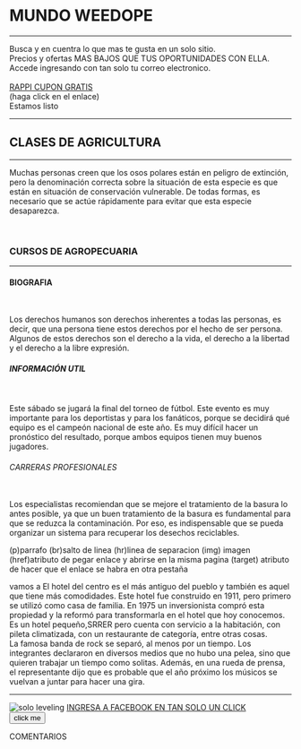 <!DOCTYPE html>
<html lang="en">
<head>
    <title>YAKEDA</title>
    <link rel="stylesheet" href="estilos.css />
    <script src="script.js"></sript>
</head>
<body> 
    <div>
    <a>
        <h1> MUNDO WEEDOPE </h1>
        <hr>
          <p>Busca y en cuentra lo que mas te gusta en un solo sitio.<br>
          Precios y ofertas MAS BAJOS QUE TUS OPORTUNIDADES CON ELLA.<br> 
          Accede ingresando con tan solo tu correo electronico.<br>
          <a href="https://merchants.rappi.com/es-pe" "target="_blank"><br>RAPPI CUPON GRATIS</a><br>
(haga click en el enlace)<br>
          Estamos listo</p>
      <div class="segundodiv">
      <hr>
          <h2> CLASES DE AGRICULTURA </h2>
          <hr>
          <p> Muchas personas creen que los osos polares están en peligro de extinción, pero la denominación correcta sobre la situación de esta especie es que están en situación de conservación vulnerable. De todas formas, es necesario que se actúe rápidamente para evitar que esta especie desaparezca.</p> <br>
        <h3> CURSOS DE AGROPECUARIA </h3>
        <hr>
      </div>
      </div>
<div>
    <h4> BIOGRAFIA </h4><br>
    <p>Los derechos humanos son derechos inherentes a todas las personas, es decir, que una persona tiene estos derechos por el hecho de ser persona. Algunos de estos derechos son el derecho a la vida, el derecho a la libertad y el derecho a la libre expresión.</p>
    <h5> INFORMACIÓN UTIL </h5><br>
    <p>Este sábado se jugará la final del torneo de fútbol. Este evento es muy importante para los deportistas y para los fanáticos, porque se decidirá qué equipo es el campeón nacional de este año. Es muy difícil hacer un pronóstico del resultado, porque ambos equipos tienen muy buenos jugadores.</p>
    <h6> CARRERAS PROFESIONALES </h6><br>
    Los especialistas recomiendan que se mejore el tratamiento de la basura lo antes posible, ya que un buen tratamiento de la basura es fundamental para que se reduzca la contaminación. Por eso, es indispensable que se pueda organizar un sistema para recuperar los desechos reciclables.</p>
</div>
    <p> (p)parrafo (br)salto de linea (hr)linea de separacion (img) imagen (href)atributo de pegar enlace y abrirse en la misma pagina (target) atributo de hacer que el enlace se habra en otra pestaña</a></p>
    <p> vamos a El hotel del centro es el más antiguo del pueblo y también es aquel que tiene más comodidades. Este hotel fue construido en 1911, pero primero se utilizó como casa de familia. En 1975 un inversionista compró esta propiedad y la reformó para transformarla en el hotel que hoy conocemos. Es un hotel pequeño,SRRER pero cuenta con servicio a la habitación, con pileta climatizada, con un restaurante de categoría, entre otras cosas.<br>
     La famosa banda de rock se separó, al menos por un tiempo. Los integrantes declararon en diversos medios que no hubo una pelea, sino que quieren trabajar un tiempo como solitas. Además, en una rueda de prensa, el representante dijo que es probable que el año próximo los músicos se vuelvan a juntar para hacer una gira.</p>
    <hr> 
    <img src="https://www.google.com/imgres?imgurl=https%3A%2F%2Fm.media-amazon.com%2Fimages%2FI%2F81OYRZEQG7L._AC_UF1000%2C1000_QL80_.jpg&tbnid=kHKYnyaW7FDDKM&vet=1&imgrefurl=https%3A%2F%2Fwww.amazon.es%2FSolo-Leveling-Vol-comic-Comic%2Fdp%2FB0CCNFZQ1L&docid=Squ4szgTweEK6M&w=697&h=1000&itg=1&source=sh%2Fx%2Fim%2Fm4%2F6&kgs=72c7498ea5e8cd27imgrc=OL0qZGwqtUrKuM&imgdii=kHKYnyaW7FDDKM" alt="solo leveling">
    <link> 
    <a href="https://m.facebook.com/login/?locale=es_ES&refsrc=deprecated" target="_blank">INGRESA A FACEBOOK EN TAN SOLO UN CLICK</a> 
    </br>
 <button onclick="buttonclicked">click me</button>
 <p> COMENTARIOS </p>
 </body>
 </html>

